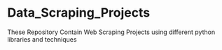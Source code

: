 # Data_Scraping_Projects
These Repository Contain Web Scraping Projects using different python libraries and techniques
